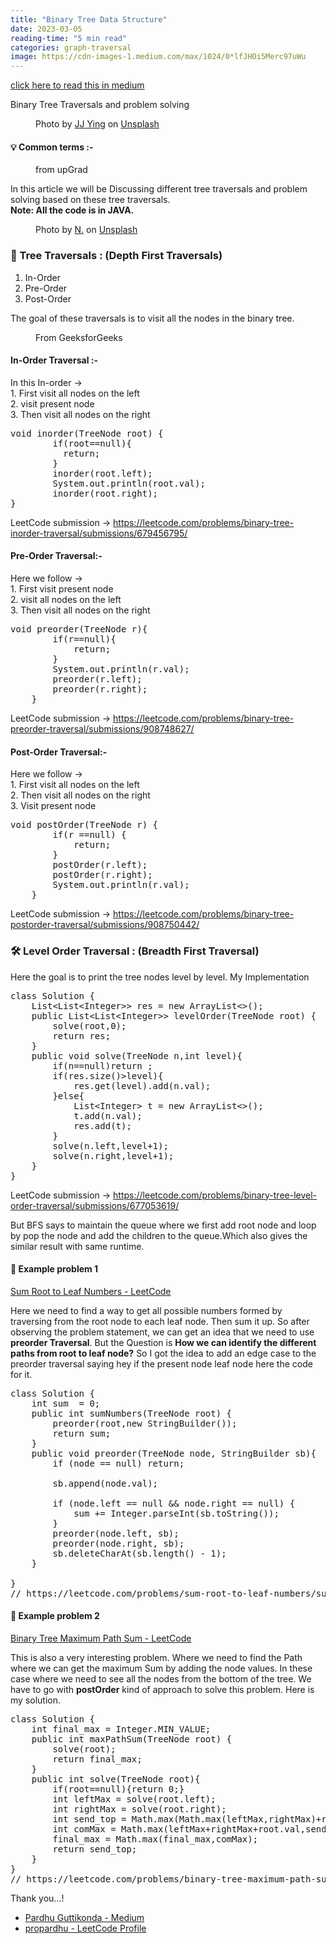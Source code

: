 ```yaml
---
title: "Binary Tree Data Structure"
date: 2023-03-05
reading-time: "5 min read"
categories: graph-traversal
image: https://cdn-images-1.medium.com/max/1024/0*lfJHOi5Merc97uWu
---
```


[click here to read this in medium](https://guttikondaparthasai.medium.com/binary-tree-data-structure-61444fb4f75a?source=rss-2c47946b91eb------2)

<p>Binary Tree Traversals and problem solving</p><figure><img alt="" src="https://cdn-images-1.medium.com/max/1024/0*lfJHOi5Merc97uWu" /><figcaption>Photo by <a href="https://unsplash.com/@jjying?utm_source=medium&amp;utm_medium=referral">JJ Ying</a> on <a href="https://unsplash.com?utm_source=medium&amp;utm_medium=referral">Unsplash</a></figcaption></figure><h4>💡 Common terms :-</h4><figure><img alt="" src="https://cdn-images-1.medium.com/max/494/1*xkDLV0QqdkDxqMCjZhVD-Q.jpeg" /><figcaption>from upGrad</figcaption></figure><p>In this article we will be Discussing different tree traversals and problem solving based on these tree traversals.<br /><strong>Note: All the code is in JAVA.</strong></p><figure><img alt="" src="https://cdn-images-1.medium.com/max/1024/0*kd2W6ZjjJy5e_GXd" /><figcaption>Photo by <a href="https://unsplash.com/@ellladee?utm_source=medium&amp;utm_medium=referral">N.</a> on <a href="https://unsplash.com?utm_source=medium&amp;utm_medium=referral">Unsplash</a></figcaption></figure><h3>🌴 Tree Traversals : (Depth First Traversals)</h3><ol><li>In-Order</li><li>Pre-Order</li><li>Post-Order</li></ol><p>The goal of these traversals is to visit all the nodes in the binary tree.</p><figure><img alt="" src="https://cdn-images-1.medium.com/max/800/1*cxXPgxw5imaniGnNScef5g.jpeg" /><figcaption>From GeeksforGeeks</figcaption></figure><h4>In-Order Traversal :-</h4><p>In this In-order →<br />1. First visit all nodes on the left <br />2. visit present node <br />3. Then visit all nodes on the right</p><pre>void inorder(TreeNode root) {<br />        if(root==null){<br />          return;<br />        }<br />        inorder(root.left);<br />        System.out.println(root.val);<br />        inorder(root.right);<br />}</pre><p>LeetCode submission → <a href="https://leetcode.com/problems/binary-tree-inorder-traversal/submissions/679456795/">https://leetcode.com/problems/binary-tree-inorder-traversal/submissions/679456795/</a></p><h4>Pre-Order Traversal:-</h4><p>Here we follow →<br />1. First visit present node<br />2. visit all nodes on the left<br />3. Then visit all nodes on the right</p><pre>void preorder(TreeNode r){<br />        if(r==null){<br />            return;<br />        }<br />        System.out.println(r.val);<br />        preorder(r.left);<br />        preorder(r.right);<br />    }</pre><p>LeetCode submission → <a href="https://leetcode.com/problems/binary-tree-preorder-traversal/submissions/908748627/">https://leetcode.com/problems/binary-tree-preorder-traversal/submissions/908748627/</a></p><h4>Post-Order Traversal:-</h4><p>Here we follow →<br />1. First visit all nodes on the left <br />2. Then visit all nodes on the right<br />3. Visit present node</p><pre>void postOrder(TreeNode r) {<br />        if(r ==null) {<br />            return;<br />        }<br />        postOrder(r.left);<br />        postOrder(r.right);<br />        System.out.println(r.val);<br />    }</pre><p>LeetCode submission → <a href="https://leetcode.com/problems/binary-tree-postorder-traversal/submissions/908750442/">https://leetcode.com/problems/binary-tree-postorder-traversal/submissions/908750442/</a></p><h3>🛠 Level Order Traversal : (Breadth First Traversal)</h3><p>Here the goal is to print the tree nodes level by level. My Implementation</p><pre>class Solution {<br />    List&lt;List&lt;Integer&gt;&gt; res = new ArrayList&lt;&gt;();<br />    public List&lt;List&lt;Integer&gt;&gt; levelOrder(TreeNode root) {<br />        solve(root,0);<br />        return res;<br />    }<br />    public void solve(TreeNode n,int level){<br />        if(n==null)return ;<br />        if(res.size()&gt;level){<br />            res.get(level).add(n.val);<br />        }else{<br />            List&lt;Integer&gt; t = new ArrayList&lt;&gt;();<br />            t.add(n.val);<br />            res.add(t);<br />        }<br />        solve(n.left,level+1);<br />        solve(n.right,level+1);<br />    }<br />}</pre><p>LeetCode submission → <a href="https://leetcode.com/problems/binary-tree-level-order-traversal/submissions/677053619/">https://leetcode.com/problems/binary-tree-level-order-traversal/submissions/677053619/</a></p><p>But BFS says to maintain the queue where we first add root node and loop by pop the node and add the children to the queue.Which also gives the similar result with same runtime.</p><h4>🥷 Example problem 1</h4><p><a href="https://leetcode.com/problems/sum-root-to-leaf-numbers/">Sum Root to Leaf Numbers - LeetCode</a></p><p>Here we need to find a way to get all possible numbers formed by traversing from the root node to each leaf node. Then sum it up. So after observing the problem statement, we can get an idea that we need to use <strong>preorder Traversal</strong>. But the Question is <strong>How we can identify the different paths from root to leaf node?</strong> So I got the idea to add an edge case to the preorder traversal saying hey if the present node leaf node here the code for it.</p><pre>class Solution {<br />    int sum  = 0;<br />    public int sumNumbers(TreeNode root) {<br />        preorder(root,new StringBuilder());<br />        return sum;<br />    }<br />    public void preorder(TreeNode node, StringBuilder sb){<br />        if (node == null) return;<br /><br />        sb.append(node.val);<br /><br />        if (node.left == null &amp;&amp; node.right == null) {<br />            sum += Integer.parseInt(sb.toString());<br />        }<br />        preorder(node.left, sb);<br />        preorder(node.right, sb);<br />        sb.deleteCharAt(sb.length() - 1);<br />    }<br /><br />}<br />// https://leetcode.com/problems/sum-root-to-leaf-numbers/submissions/908758869/</pre><h4>🚀 Example problem 2</h4><p><a href="https://leetcode.com/problems/binary-tree-maximum-path-sum/">Binary Tree Maximum Path Sum - LeetCode</a></p><p>This is also a very interesting problem. Where we need to find the Path where we can get the maximum Sum by adding the node values. In these case where we need to see all the nodes from the bottom of the tree. We have to go with <strong>postOrder</strong> kind of approach to solve this problem. Here is my solution.</p><pre>class Solution {<br />    int final_max = Integer.MIN_VALUE;<br />    public int maxPathSum(TreeNode root) {<br />        solve(root);<br />        return final_max;<br />    }<br />    public int solve(TreeNode root){<br />        if(root==null){return 0;}<br />        int leftMax = solve(root.left);<br />        int rightMax = solve(root.right);<br />        int send_top = Math.max(Math.max(leftMax,rightMax)+root.val,root.val);<br />        int comMax = Math.max(leftMax+rightMax+root.val,send_top);<br />        final_max = Math.max(final_max,comMax);<br />        return send_top;<br />    }<br />}<br />// https://leetcode.com/problems/binary-tree-maximum-path-sum/submissions/909178204/</pre><p>Thank you…!</p><ul><li><a href="https://guttikondaparthasai.medium.com/">Pardhu Guttikonda - Medium</a></li><li><a href="https://leetcode.com/propardhu/">propardhu - LeetCode Profile</a></li></ul><img alt="" height="1" src="https://medium.com/_/stat?event=post.clientViewed&amp;referrerSource=full_rss&amp;postId=61444fb4f75a" width="1" />
